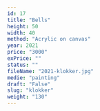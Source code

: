 ```yaml
---
id: 17
title: "Bells"
height: 50
width: 40
method: "Acrylic on canvas"
year: 2021
price: "3000"
exPrice: ""
status: ""
fileName: "2021-klokker.jpg"
medie: "painting"
draft: "False"
slug: "klokker"
weight: "130"
---
```

